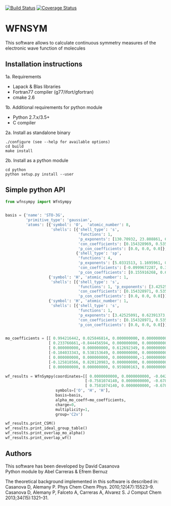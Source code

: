 [![Build Status](https://travis-ci.org/abelcarreras/WFNSYM.svg?branch=development)](https://travis-ci.org/abelcarreras/WFNSYM)
[![Coverage Status](https://coveralls.io/repos/github/abelcarreras/WFNSYM/badge.svg?branch=development)](https://coveralls.io/github/abelcarreras/WFNSYM?branch=development)

WFNSYM
=========
This software allows to calculate continuous symmetry measures of 
the electronic wave function of molecules


Installation instructions
---------------------------------------------------------

1a. Requirements
  - Lapack & Blas libraries
  - Fortran77 compiler (g77/ifort/gfortran)
  - cmake 2.6

1b. Additional requirements for python module
  - Python 2.7.x/3.5+
  - C compiler

2a. Install as standalone binary
   ```shell
   ./configure (see --help for available options)
   cd build
   make install
   ```
2b. Install as a python module
   ```shell
   cd python
   python setup.py install --user
   ```

Simple python API 
-----------------

```python
from wfnsympy import WfnSympy


basis = {'name': 'STO-3G', 
         'primitive_type': 'gaussian', 
         'atoms': [{'symbol': 'O',  'atomic_number': 8,
                    'shells': [{'shell_type': 's',
                                'functions': 1, 
                                'p_exponents': [130.70932, 23.808861, 6.4436083],
                                'con_coefficients': [0.154328969, 0.535328136, 0.444634536],
                                'p_con_coefficients': [0.0, 0.0, 0.0]},
                               {'shell_type': 'sp',
                                'functions': 4, 
                                'p_exponents': [5.0331513, 1.1695961, 0.380389], 
                                'con_coefficients': [-0.0999672287, 0.399512825, 0.700115461], 
                                'p_con_coefficients': [0.155916268, 0.607683714, 0.391957386]}]},  
                   {'symbol': 'H', 'atomic_number': 1,
                    'shells': [{'shell_type': 's', 
                                'functions': 1, 'p_exponents': [3.42525091, 0.62391373, 0.1688554], 
                                'con_coefficients': [0.154328971, 0.535328142, 0.444634542], 
                                'p_con_coefficients': [0.0, 0.0, 0.0]}]},     
                   {'symbol': 'H', 'atomic_number': 1,
                    'shells': [{'shell_type': 's', 
                                'functions': 1,
                                'p_exponents': [3.42525091, 0.62391373, 0.1688554],
                                'con_coefficients': [0.154328971, 0.535328142, 0.444634542],
                                'p_con_coefficients': [0.0, 0.0, 0.0]}]}]}


mo_coefficients = [[ 0.994216442, 0.025846814, 0.000000000, 0.000000000,-0.004164076,-0.005583712,-0.005583712],
                   [ 0.233766661,-0.844456594, 0.000000000, 0.000000000, 0.122829781,-0.155593214,-0.155593214],
                   [ 0.000000000, 0.000000000, 0.612692349, 0.000000000, 0.000000000,-0.449221684, 0.449221684],
                   [-0.104033343, 0.538153649, 0.000000000, 0.000000000, 0.755880259,-0.295107107,-0.295107107],
                   [ 0.000000000, 0.000000000, 0.000000000,-1.000000000, 0.000000000, 0.000000000, 0.000000000],
                   [-0.125818566, 0.820120983, 0.000000000, 0.000000000,-0.763538862,-0.769155124,-0.769155124],
                   [ 0.000000000, 0.000000000, 0.959800163, 0.000000000, 0.000000000, 0.814629717,-0.814629717]]

wf_results = WfnSympy(coordinates=[[ 0.0000000000, 0.0000000000, -0.0428008531],
                                   [-0.7581074140, 0.0000000000, -0.6785995734], 
                                   [ 0.7581074140, 0.0000000000, -0.6785995734]],
                      symbols=['O', 'H', 'H'],
                      basis=basis,
                      alpha_mo_coeff=mo_coefficients,
                      charge=0,
                      multiplicity=1,
                      group='C2v')

wf_results.print_CSM()
wf_results.print_ideal_group_table()
wf_results.print_overlap_mo_alpha()
wf_results.print_overlap_wf()
```

Authors
-------

This software has been developed by David Casanova
<br>Python module by Abel Carreras & Efrem Bernuz

The theoretical background implemented in this software is described in:
<br>Casanova D, Alemany P. Phys Chem Chem Phys. 2010;12(47):15523–9. 
<br>Casanova D, Alemany P, Falceto A, Carreras A, Alvarez S. J Comput Chem 2013;34(15):1321–31.
